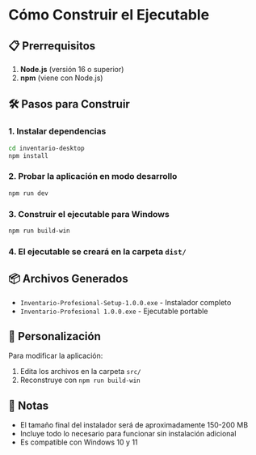 # Cómo Construir el Ejecutable

## 📋 Prerrequisitos

1. **Node.js** (versión 16 o superior)
2. **npm** (viene con Node.js)

## 🛠️ Pasos para Construir

### 1. Instalar dependencias
```bash
cd inventario-desktop
npm install
```

### 2. Probar la aplicación en modo desarrollo
```bash
npm run dev
```

### 3. Construir el ejecutable para Windows
```bash
npm run build-win
```

### 4. El ejecutable se creará en la carpeta `dist/`

## 📦 Archivos Generados

- `Inventario-Profesional-Setup-1.0.0.exe` - Instalador completo
- `Inventario-Profesional 1.0.0.exe` - Ejecutable portable

## 🎯 Personalización

Para modificar la aplicación:
1. Edita los archivos en la carpeta `src/`
2. Reconstruye con `npm run build-win`

## 📝 Notas

- El tamaño final del instalador será de aproximadamente 150-200 MB
- Incluye todo lo necesario para funcionar sin instalación adicional
- Es compatible con Windows 10 y 11